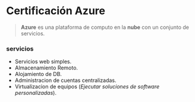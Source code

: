 # Certificación Azure
> **Azure** es una plataforma de computo en la **nube** con un conjunto de servicios.

<h3>servicios</h3>

- Servicios web simples.
- Almacenamiento Remoto.
- Alojamiento de DB.
- Administracion de cuentas centralizadas.
- Virtualizacion de equipos (<em>Ejecutar soluciones de software personalizadas</em>).
